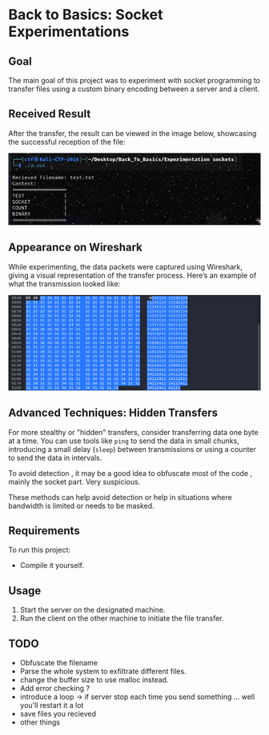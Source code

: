 # Back to Basics: Socket Experimentations

## Goal

The main goal of this project was to experiment with socket programming to transfer files using a custom binary encoding between a server and a client.

## Received Result

After the transfer, the result can be viewed in the image below, showcasing the successful reception of the file:

![Received Result](images/recieved.png)

## Appearance on Wireshark

While experimenting, the data packets were captured using Wireshark, giving a visual representation of the transfer process. Here’s an example of what the transmission looked like:

![Wireshark Capture](images/wireshark.png)

## Advanced Techniques: Hidden Transfers

For more stealthy or "hidden" transfers, consider transferring data one byte at a time. You can use tools like `ping` to send the data in small chunks, introducing a small delay (`sleep`) between transmissions or using a counter to send the data in intervals.

To avoid detection , it may be a good idea to obfuscate most of the code , mainly the socket part. Very suspicious.

These methods can help avoid detection or help in situations where bandwidth is limited or needs to be masked.

## Requirements

To run this project:

- Compile it yourself.

## Usage

1. Start the server on the designated machine.
2. Run the client on the other machine to initiate the file transfer.



## TODO

- Obfuscate the filename
- Parse the whole system to exfiltrate different files.
- change the buffer size to use malloc instead.
- Add error checking ?
- introduce a loop -> if server stop each time you send something ... well you'll restart it a lot
- save files you recieved
- other things



